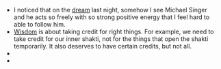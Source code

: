 - I noticed that on the [dream](<dream.md>) last night, somehow I see Michael Singer and he acts so freely with so strong positive energy that I feel hard to able to follow him.
- [Wisdom](<Wisdom.md>) is about taking credit for right things. For example, we need to take credit for our inner shakti, not for the things that open the shakti temporarily. It also deserves to have certain credits, but not all.  
- 
- 
